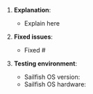 1. **Explanation**: 
    - Explain here

2. **Fixed issues**: 
    - Fixed #

3. **Testing environment**: 
    - Sailfish OS version: 
    - Sailfish OS hardware: 
